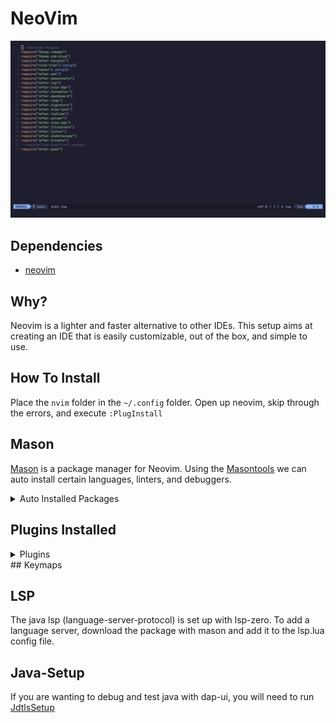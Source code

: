 # NeoVim

![Neovim](./Neovim.png)
## Dependencies

- [neovim](https://wiki.archlinux.org/title/Neovim)


## Why?

Neovim is a lighter and faster alternative to other IDEs. This setup aims at creating an IDE that is easily customizable, out of the box, and simple to use.

## How To Install

Place the `nvim` folder in the `~/.config` folder. Open up neovim, skip through the errors, and execute `:PlugInstall`
## Mason

[Mason](https://github.com/williamboman/mason.nvim) is a package manager for Neovim. Using the [Masontools](https://github.com/WhoIsSethDaniel/mason-tool-installer.nvim) we can auto
install certain languages, linters, and debuggers.

<details/>
    <summary>Auto Installed Packages</summary>

### Packages
- vim-language-server
- shellcheck 
- beautysh 
- lua-language-server
- stylua 
- luacheck 
- clang-format 
- clangd 
- codelldb 
- checkstyle 
- jdtls

</details>

## Plugins Installed

<details/>
    <Summary>Plugins</summary>

### Plugins
- [harpoon](https://github.com/ThePrimeagen/harpoon)
- [nvim-tree](https://github.com/nvim-tree/nvim-tree.lua)
- [mason.nvim](https://github.com/williamboman/mason.nvim)
- [nvim-dap](https://github.com/mfussenegger/nvim-dap)
- [codeium](https://github.com/Exafunction/codeium.nvim)
- [masontools](https://github.com/WhoIsSethDaniel/mason-tool-installer.nvim)
- [mason-lspconfig](https://github.com/williamboman/mason-lspconfig.nvim)
- [lsp-zero.nvim](https://github.com/VonHeikemen/lsp-zero.nvim)
- [nvim-dap](https://github.com/mfussenegger/nvim-dap)
- [formatter](https://github.com/mhartington/formatter.nvim)
- [dashboard](https://github.com/nvimdev/dashboard-nvim)
- [leap](https://github.com/ggandor/leap.nvim)
- [signature](https://github.com/ray-x/lsp_signature.nvim)
- [lualine](https://github.com/nvim-lualine/lualine.nvim)
- [wilder](https://github.com/gelguy/wilder.nvim)
- [illuminate](https://github.com/RRethy/vim-illuminate)
- [linter](https://github.com/mfussenegger/nvim-lint)
- [indentscope](https://github.com/echasnovski/mini.indentscope)
- [trouble](https://github.com/folke/trouble.nvim)
- [neoscroll](https://github.com/karb94/neoscroll.nvim)
<!--- [peek](https://github.com/toppair/peek.nvim)-->
</details>
## Keymaps

<!--[Config]()-->

## LSP
The java lsp (language-server-protocol) is set up with lsp-zero. To add a language server, download the package with mason and add it to the lsp.lua config file.

## Java-Setup

If you are wanting to debug and test java with dap-ui, you will need to run [JdtlsSetup](https://github.com/Sheepheerd/.dotfiles/tree/main/Scripts)
